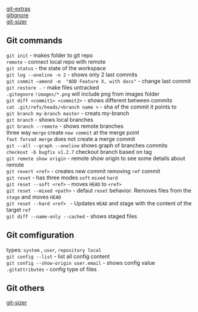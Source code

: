
[git-extras](https://github.com/visionmedia/git-extras)  
[gitignore](https://gitignore.io)  
[git-sizer](https://github.com/github/git-sizer)  

## Git commands

  `git init` - makes folder to git repo  
  `remote` - connect local repo with remote   
  `git status` - the state of the workspace   
  `git log --oneline -n 2` - shows only 2 last commits  
  `git commit –amend -m  "ADD Feature X, with docs"` - change last commit  
  `git restore .` - make files untracked    
  `.gitegnore`  `!images/*.png` will include png from images folder  
  `git diff <commit1> <commit2>` - shows different between commits  
  `cat .git/refs/heads/<branch name >` - sha of the commit it points to  
  `git branch my-branch master` - creats my-branch  
  `git branch` - shows local branches  
  `git branch --remote` - shows remote branches  
  three way `merge` create `new commit` at the merge point    
  `fast forvad merge` does not create a merge commit  
  `git --all --graph --oneline` shows graph of branches commits    
  `checkout -b bugfix v1.2.7` checkout branch based on tag    
  `git remote show origin` - remote show origin to see some details about remote  
  `git revert <ref>` - creates new commit removing `ref` commit   
  `git reset` - has three modes `soft` `mixed` `hard`    
  `git reset --soft <ref>` - moves `HEAD` to `<ref>`  
  `git reset --mixed <path>` - defaut `reset` behavior. Removes files from the `stage` and moves `HEAD`  
  `git reset --hard <ref> ` - Updates `HEAD` and stage with the content of the target  `ref`  
  `git diff --name-only --cached` - shows staged files


## Git comfiguration
  types: `system` , `user`, `repository local`  
  `git config --list` - list all config content  
  `git config --show-origin user.email` - shows config value  
  `.gitattributes` - config type of files

## Git others
  [git-sizer](https://github.com/github/git-sizer)  


  




   
